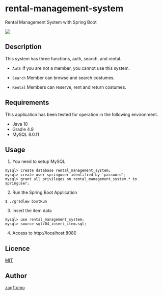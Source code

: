 # rental-management-system

Rental Management System with Spring Boot

![](https://github.com/zaq1tomo/rental-management-system/blob/master/images/image.png)

## Description

This system has three functions, auth, search, and rental.

- `Auth` If you are not a member, you cannot use this system.

- `Search` Member can browse and search costumes.

- `Rental` Members can reserve, rent and return costumes.

## Requirements

This application has been tested for operation in the following environment.

- Java 10
- Gradle 4.9
- MySQL 8.0.11

## Usage

1. You need to setup MySQL

```
mysql> create database rental_management_system;
mysql> create user springuser identified by 'password';
mysql> grant all privileges on rental_management_system.* to springuser;
```

2. Run the Spring Boot Application

```
$ ./gradlew bootRun
```

3. Insert the item data

```
mysql> use rental_management_system;
mysql> source sql/04_insert_item.sql;
```

4. Access to http://localhost:8080

## Licence

[MIT](https://github.com/zaq1tomo/rental-management-system/blob/master/LICENSE)

## Author

[zaq1tomo](https://github.com/zaq1tomo) 
